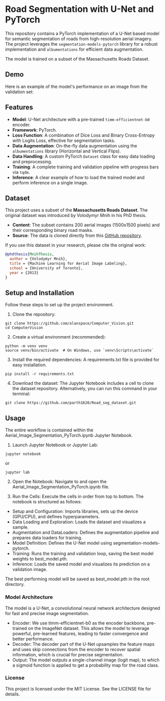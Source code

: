 # Road Segmentation with U-Net and PyTorch

This repository contains a PyTorch implementation of a U-Net based model for semantic segmentation of roads from high-resolution aerial imagery. The project leverages the `segmentation-models-pytorch` library for a robust implementation and `albumentations` for efficient data augmentation.

The model is trained on a subset of the Massachusetts Roads Dataset.

## Demo

Here is an example of the model's performance on an image from the validation set:


<!-- | Original Image | Ground Truth Mask | Model's Prediction |
| :---: | :---: | :---: |
| <img src="URL_TO_YOUR_AERIAL_IMAGE.jpg" width="256"> | <img src="URL_TO_YOUR_GROUND_TRUTH_MASK.jpg" width="256"> | <img src="URL_TO_YOUR_PREDICTION_IMAGE.jpg" width="256"> | -->

## Features

- **Model**: U-Net architecture with a pre-trained `timm-efficientnet-b0` encoder.
- **Framework**: PyTorch.
- **Loss Function**: A combination of Dice Loss and Binary Cross-Entropy with Logits Loss, effective for segmentation tasks.
- **Data Augmentation**: On-the-fly data augmentation using the `albumentations` library (Horizontal and Vertical Flips).
- **Data Handling**: A custom PyTorch `Dataset` class for easy data loading and preprocessing.
- **Training**: A complete training and validation pipeline with progress bars via `tqdm`.
- **Inference**: A clear example of how to load the trained model and perform inference on a single image.

## Dataset
This project uses a subset of the **Massachusetts Roads Dataset**. The original dataset was introduced by Volodymyr Mnih in his PhD thesis.

- **Content**: The subset contains 200 aerial images (1500x1500 pixels) and their corresponding binary road masks.
- **Source**: The data is cloned directly from this [GitHub repository](https://github.com/parth1620/Road_seg_dataset).

If you use this dataset in your research, please cite the original work:

```bibtex
@phdthesis{MnihThesis,
  author = {Volodymyr Mnih},
  title = {Machine Learning for Aerial Image Labeling},
  school = {University of Toronto},
  year = {2013}
}
```
## Setup and Installation
Follow these steps to set up the project environment.

1. Clone the repository:

```
git clone https://github.com/alanspace/Computer_Vision.git
cd ComputerVision
```
2. Create a virtual environment (recommended):

```
python -m venv venv
source venv/bin/activate  # On Windows, use `venv\Scripts\activate`
```

3. Install the required dependencies:
A requirements.txt file is provided for easy installation.

```
pip install -r requirements.txt
```

4. Download the dataset:
The Jupyter Notebook includes a cell to clone the dataset repository. Alternatively, you can run this command in your terminal:

```
git clone https://github.com/parth1620/Road_seg_dataset.git
```

## Usage
The entire workflow is contained within the Aerial_Image_Segmentation_PyTorch.ipynb Jupyter Notebook.

1. Launch Jupyter Notebook or Jupyter Lab:
```
jupyter notebook
```
or
```
jupyter lab
```

2. Open the Notebook:
Navigate to and open the Aerial_Image_Segmentation_PyTorch.ipynb file.

3. Run the Cells:
Execute the cells in order from top to bottom. The notebook is structured as follows:

- Setup and Configuration: Imports libraries, sets up the device (GPU/CPU), and defines hyperparameters.
- Data Loading and Exploration: Loads the dataset and visualizes a sample.
- Augmentation and DataLoaders: Defines the augmentation pipeline and prepares data loaders for training.
- Model Definition: Defines the U-Net model using segmentation-models-pytorch.
- Training: Runs the training and validation loop, saving the best model weights to best_model.pth.
- Inference: Loads the saved model and visualizes its prediction on a validation image.

The best performing model will be saved as best_model.pth in the root directory.

### Model Architecture
The model is a U-Net, a convolutional neural network architecture designed for fast and precise image segmentation.

- Encoder: We use timm-efficientnet-b0 as the encoder backbone, pre-trained on the ImageNet dataset. This allows the model to leverage powerful, pre-learned features, leading to faster convergence and better performance.
- Decoder: The decoder part of the U-Net upsamples the feature maps and uses skip connections from the encoder to recover spatial information, which is crucial for precise segmentation.
- Output: The model outputs a single-channel image (logit map), to which a sigmoid function is applied to get a probability map for the road class.

### License
This project is licensed under the MIT License. See the LICENSE file for details.